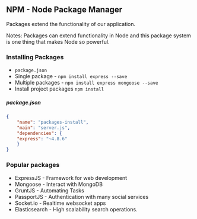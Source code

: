 ## NPM - Node Package Manager
Packages extend the functionality of our application.

Notes:
Packages can extend functionality in Node and this package system is
one thing that makes Node so powerful.


### Installing Packages

* `package.json`
* Single package - `npm install express --save`
* Multiple packages - `npm install express mongoose --save`
* Install project packages `npm install`

##### package.json <!-- .element class="text-left" -->
```json
{
    "name": "packages-install",
    "main": "server.js",
    "dependencies": {
    "express": "~4.8.6"
    }
}
```


### Popular packages

* <span class="text-info">ExpressJS</span> - Framework for web development
* <span class="text-info">Mongoose</span> - Interact with MongoDB
* <span class="text-info">GruntJS</span> - Automating Tasks
* <span class="text-info">PassportJS</span> - Authentication with many social services
* <span class="text-info">Socket.io</span> - Realtime websocket apps
* <span class="text-info">Elasticsearch</span> - High scalability search operations.
